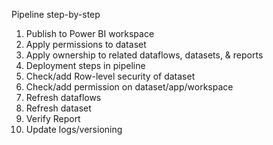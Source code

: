 Pipeline step-by-step
1. Publish to Power BI workspace
2. Apply permissions to dataset
3. Apply ownership to related dataflows, datasets, & reports
4. Deployment steps in pipeline
5. Check/add Row-level security of dataset
6. Check/add permission on dataset/app/workspace
7. Refresh dataflows
8. Refresh dataset
9. Verify Report
10. Update logs/versioning
